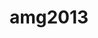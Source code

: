 ---
title: "amg2013"
layout: cache
categories: [package, v0.18]
meta: {"versions": ["master"], "compilers": ["gcc@=7.3.1"], "oss": ["amzn2"], "platforms": ["linux"], "targets": ["aarch64", "graviton2", "x86_64_v3", "x86_64_v4"], "stacks": ["aws-ahug", "aws-ahug-aarch64"], "num_specs": 8, "num_specs_by_stack": {"aws-ahug": 4, "aws-ahug-aarch64": 4}}
spec_details: [{"hash": "jzkfpgrmas6mycjc7di6mggwld4oqonm", "compiler": "gcc@=7.3.1", "versions": ["master"], "os": "amzn2", "platform": "linux", "target": "x86_64_v4", "variants": ["~assumedpartition", "~int64", "+openmp"], "stacks": ["aws-ahug"], "size": "-", "tarball": "https://binaries.spack.io/releases/v0.18/build_cache/linux-amzn2-x86_64_v4/gcc-7.3.1/amg2013-master/linux-amzn2-x86_64_v4-gcc-7.3.1-amg2013-master-jzkfpgrmas6mycjc7di6mggwld4oqonm.spack"}, {"hash": "alkoinhlf4xdsbmr6qagtastimkdkawd", "compiler": "gcc@=7.3.1", "versions": ["master"], "os": "amzn2", "platform": "linux", "target": "aarch64", "variants": ["~assumedpartition", "~int64", "+openmp"], "stacks": ["aws-ahug-aarch64"], "size": "-", "tarball": "https://binaries.spack.io/releases/v0.18/build_cache/linux-amzn2-aarch64/gcc-7.3.1/amg2013-master/linux-amzn2-aarch64-gcc-7.3.1-amg2013-master-alkoinhlf4xdsbmr6qagtastimkdkawd.spack"}, {"hash": "6godrwsittm3jnzvo3t3q4swjmiuqoxo", "compiler": "gcc@=7.3.1", "versions": ["master"], "os": "amzn2", "platform": "linux", "target": "aarch64", "variants": ["~assumedpartition", "~int64", "+openmp"], "stacks": ["aws-ahug-aarch64"], "size": "-", "tarball": "https://binaries.spack.io/releases/v0.18/build_cache/linux-amzn2-aarch64/gcc-7.3.1/amg2013-master/linux-amzn2-aarch64-gcc-7.3.1-amg2013-master-6godrwsittm3jnzvo3t3q4swjmiuqoxo.spack"}, {"hash": "ebupprqgi64rmx7jkjfmn2sj7s3c2yma", "compiler": "gcc@=7.3.1", "versions": ["master"], "os": "amzn2", "platform": "linux", "target": "graviton2", "variants": ["~assumedpartition", "~int64", "+openmp"], "stacks": ["aws-ahug-aarch64"], "size": "-", "tarball": "https://binaries.spack.io/releases/v0.18/build_cache/linux-amzn2-graviton2/gcc-7.3.1/amg2013-master/linux-amzn2-graviton2-gcc-7.3.1-amg2013-master-ebupprqgi64rmx7jkjfmn2sj7s3c2yma.spack"}, {"hash": "twd2r5flqjsolyh5vdf4s7kjtdx7u6ub", "compiler": "gcc@=7.3.1", "versions": ["master"], "os": "amzn2", "platform": "linux", "target": "x86_64_v3", "variants": ["~assumedpartition", "~int64", "+openmp"], "stacks": ["aws-ahug"], "size": "-", "tarball": "https://binaries.spack.io/releases/v0.18/build_cache/linux-amzn2-x86_64_v3/gcc-7.3.1/amg2013-master/linux-amzn2-x86_64_v3-gcc-7.3.1-amg2013-master-twd2r5flqjsolyh5vdf4s7kjtdx7u6ub.spack"}, {"hash": "wbvn2lauwwdn7gjc5uly4uhc5wvrzeow", "compiler": "gcc@=7.3.1", "versions": ["master"], "os": "amzn2", "platform": "linux", "target": "x86_64_v3", "variants": ["~assumedpartition", "~int64", "+openmp"], "stacks": ["aws-ahug"], "size": "-", "tarball": "https://binaries.spack.io/releases/v0.18/build_cache/linux-amzn2-x86_64_v3/gcc-7.3.1/amg2013-master/linux-amzn2-x86_64_v3-gcc-7.3.1-amg2013-master-wbvn2lauwwdn7gjc5uly4uhc5wvrzeow.spack"}, {"hash": "iboidoutdjxb7lqso6levpoc2xn3nkgw", "compiler": "gcc@=7.3.1", "versions": ["master"], "os": "amzn2", "platform": "linux", "target": "x86_64_v4", "variants": ["~assumedpartition", "~int64", "+openmp"], "stacks": ["aws-ahug"], "size": "-", "tarball": "https://binaries.spack.io/releases/v0.18/build_cache/linux-amzn2-x86_64_v4/gcc-7.3.1/amg2013-master/linux-amzn2-x86_64_v4-gcc-7.3.1-amg2013-master-iboidoutdjxb7lqso6levpoc2xn3nkgw.spack"}, {"hash": "wrxrq5up4agm36ywvcsliwlzycsdjfcy", "compiler": "gcc@=7.3.1", "versions": ["master"], "os": "amzn2", "platform": "linux", "target": "graviton2", "variants": ["~assumedpartition", "~int64", "+openmp"], "stacks": ["aws-ahug-aarch64"], "size": "-", "tarball": "https://binaries.spack.io/releases/v0.18/build_cache/linux-amzn2-graviton2/gcc-7.3.1/amg2013-master/linux-amzn2-graviton2-gcc-7.3.1-amg2013-master-wrxrq5up4agm36ywvcsliwlzycsdjfcy.spack"}]
---